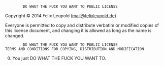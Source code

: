             DO WHAT THE FUCK YOU WANT TO PUBLIC LICENSE

 Copyright © 2014 Felix Leupold (<mail@felixleupold.de>)

 Everyone is permitted to copy and distribute verbatim or modified
 copies of this license document, and changing it is allowed as long
 as the name is changed.

            DO WHAT THE FUCK YOU WANT TO PUBLIC LICENSE
   	TERMS AND CONDITIONS FOR COPYING, DISTRIBUTION AND MODIFICATION

  0. You just DO WHAT THE FUCK YOU WANT TO.